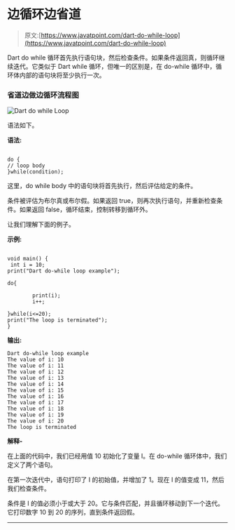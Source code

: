 # 边循环边省道

> 原文:[https://www.javatpoint.com/dart-do-while-loop](https://www.javatpoint.com/dart-do-while-loop)

Dart do while 循环首先执行语句块，然后检查条件。如果条件返回真，则循环继续迭代。它类似于 Dart while 循环，但唯一的区别是，在 do-while 循环中，循环体内部的语句块将至少执行一次。

### 省道边做边循环流程图

![Dart do while Loop](../Images/b9b19623b9b5c4ccc8830ede26c9c1af.png)

语法如下。

**语法:**

```

do {
// loop body
}while(condition);

```

这里，do while body 中的语句块将首先执行，然后评估给定的条件。

条件被评估为布尔真或布尔假。如果返回 true，则再次执行语句，并重新检查条件。如果返回 false，循环结束，控制转移到循环外。

让我们理解下面的例子。

**示例:**

```

void main() {
 int i = 10;
print("Dart do-while loop example");

do{

        print(i);
        i++;

}while(i<=20);
print("The loop is terminated");
}

```

**输出:**

```
Dart do-while loop example
The value of i: 10
The value of i: 11
The value of i: 12
The value of i: 13
The value of i: 14
The value of i: 15
The value of i: 16
The value of i: 17
The value of i: 18
The value of i: 19
The value of i: 20
The loop is terminated

```

**解释-**

在上面的代码中，我们已经用值 10 初始化了变量 I。在 do-while 循环体中，我们定义了两个语句。

在第一次迭代中，语句打印了 I 的初始值，并增加了 1。现在 I 的值变成 11，然后我们检查条件。

条件是 I 的值必须小于或大于 20。它与条件匹配，并且循环移动到下一个迭代。它打印数字 10 到 20 的序列，直到条件返回假。

* * *